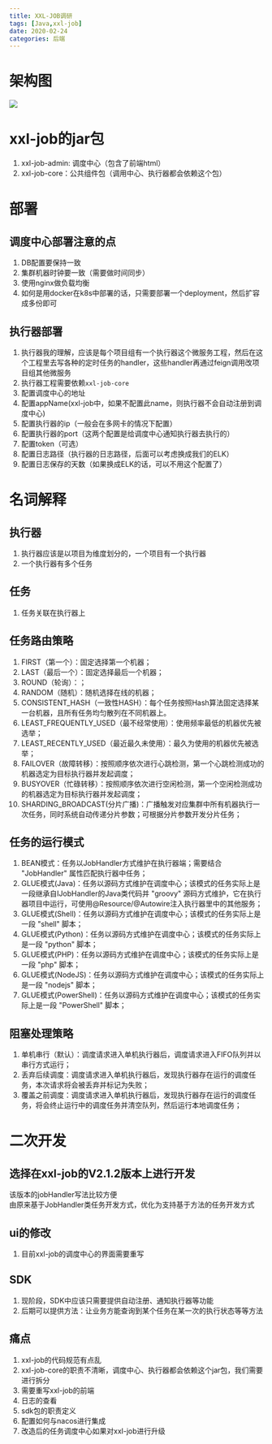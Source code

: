 ```yaml
---
title: XXL-JOB调研
tags: [Java,xxl-job]
date: 2020-02-24
categories: 后端
---
```


# 架构图
![](https://cdn.nlark.com/yuque/0/2020/png/105898/1582533715595-8c1c1261-840f-4dff-af20-a59e541d8fa5.png#align=left&display=inline&height=824&originHeight=824&originWidth=1554&size=0&status=done&style=none&width=1554)
<!-- more -->
# xxl-job的jar包
1. xxl-job-admin: 调度中心（包含了前端html）
2. xxl-job-core：公共组件包（调用中心、执行器都会依赖这个包）

# 部署
## 调度中心部署注意的点
1. DB配置要保持一致
2. 集群机器时钟要一致（需要做时间同步）
3. 使用nginx做负载均衡
4. 如何是用docker在k8s中部署的话，只需要部署一个deployment，然后扩容成多份即可

## 执行器部署
1. 执行器我的理解，应该是每个项目组有一个执行器这个微服务工程，然后在这个工程里去写各种的定时任务的handler，这些handler再通过feign调用改项目组其他微服务
2. 执行器工程需要依赖`xxl-job-core`
3. 配置调度中心的地址
4. 配置appName(xxl-job中，如果不配置此name，则执行器不会自动注册到调度中心)
5. 配置执行器的ip（一般会在多网卡的情况下配置）
6. 配置执行器的port（这两个配置是给调度中心通知执行器去执行的）
7. 配置token（可选）
8. 配置日志路径（执行器的日志路径，后面可以考虑换成我们的ELK）
9. 配置日志保存的天数（如果换成ELK的话，可以不用这个配置了）

# 名词解释
## 执行器
1. 执行器应该是以项目为维度划分的，一个项目有一个执行器
2. 一个执行器有多个任务

## 任务
1. 任务关联在执行器上

## 任务路由策略
1. FIRST（第一个）：固定选择第一个机器；
2. LAST（最后一个）：固定选择最后一个机器；
3. ROUND（轮询）：；
4. RANDOM（随机）：随机选择在线的机器；
5. CONSISTENT_HASH（一致性HASH）：每个任务按照Hash算法固定选择某一台机器，且所有任务均匀散列在不同机器上。
6. LEAST_FREQUENTLY_USED（最不经常使用）：使用频率最低的机器优先被选举；
7. LEAST_RECENTLY_USED（最近最久未使用）：最久为使用的机器优先被选举；
8. FAILOVER（故障转移）：按照顺序依次进行心跳检测，第一个心跳检测成功的机器选定为目标执行器并发起调度；
9. BUSYOVER（忙碌转移）：按照顺序依次进行空闲检测，第一个空闲检测成功的机器选定为目标执行器并发起调度；
10. SHARDING_BROADCAST(分片广播)：广播触发对应集群中所有机器执行一次任务，同时系统自动传递分片参数；可根据分片参数开发分片任务；

## 任务的运行模式
1. BEAN模式：任务以JobHandler方式维护在执行器端；需要结合 "JobHandler" 属性匹配执行器中任务；
2. GLUE模式(Java)：任务以源码方式维护在调度中心；该模式的任务实际上是一段继承自IJobHandler的Java类代码并 "groovy" 源码方式维护，它在执行器项目中运行，可使用@Resource/@Autowire注入执行器里中的其他服务；
3. GLUE模式(Shell)：任务以源码方式维护在调度中心；该模式的任务实际上是一段 "shell" 脚本；
4. GLUE模式(Python)：任务以源码方式维护在调度中心；该模式的任务实际上是一段 "python" 脚本；
5. GLUE模式(PHP)：任务以源码方式维护在调度中心；该模式的任务实际上是一段 "php" 脚本；
6. GLUE模式(NodeJS)：任务以源码方式维护在调度中心；该模式的任务实际上是一段 "nodejs" 脚本；
7. GLUE模式(PowerShell)：任务以源码方式维护在调度中心；该模式的任务实际上是一段 "PowerShell" 脚本；

## 阻塞处理策略
1. 单机串行（默认）：调度请求进入单机执行器后，调度请求进入FIFO队列并以串行方式运行；
2. 丢弃后续调度：调度请求进入单机执行器后，发现执行器存在运行的调度任务，本次请求将会被丢弃并标记为失败；
3. 覆盖之前调度：调度请求进入单机执行器后，发现执行器存在运行的调度任务，将会终止运行中的调度任务并清空队列，然后运行本地调度任务；

# 二次开发
## 选择在xxl-job的V2.1.2版本上进行开发
该版本的jobHandler写法比较方便<br />由原来基于JobHandler类任务开发方式，优化为支持基于方法的任务开发方式

## ui的修改
1. 目前xxl-job的调度中心的界面需要重写

## SDK
1. 现阶段，SDK中应该只需要提供自动注册、通知执行器等功能
2. 后期可以提供方法：让业务方能查询到某个任务在某一次的执行状态等等方法

## 痛点
1. xxl-job的代码规范有点乱
2. xxl-job-core的职责不清晰，调度中心、执行器都会依赖这个jar包，我们需要进行拆分
3. 需要重写xxl-job的前端
4. 日志的查看
5. sdk包的职责定义
6. 配置如何与nacos进行集成
7. 改造后的任务调度中心如果对xxl-job进行升级
